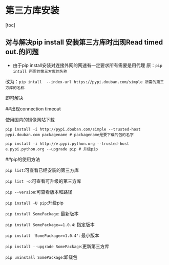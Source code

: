 # 第三方库安装
[toc]
## 对与解决pip install 安装第三方库时出现Read timed out.的问题

* 由于pip install安装对连接外网的网速有一定要求所有需要是用代理
原：`pip intall 所需的第三方库的名称`

改为：`pip intall  --index-url https://pypi.douban.com/simple 所需的第三方库的名称`

即可解决

##出现connection timeout

使用国内的镜像网站下载

`pip install -i http://pypi.douban.com/simple --trusted-host pypi.douban.com packagename # packagename是要下载的包的名字`

`pip install -i http://e.pypi.python.org --trusted-host e.pypi.python.org --upgrade pip # 升级pip`

##pip的使用方法

`pip list`:可查看已经安装的第三方库

`pip list -o`:可查看可升级的第三方库

`pip --version`:可查看版本和路径

`pip install -U pip`:升级pip

`pip install SomePackage`:              最新版本

`pip install SomePackage==1.0.4`:        指定版本

`pip install 'SomePackage>=1.0.4'`:      最小版本

`pip install --upgrade SomePackage`:更新第三方库

`pip uninstall SomePackage`:卸载包

